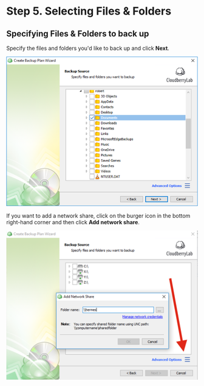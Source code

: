 # Step 5. Selecting Files & Folders

## Specifying Files & Folders to back up

Specify the files and folders you'd like to back up and click **Next**.

![](../../../../.gitbook/assets/wizard9.PNG)

If you want to add a network share, click on the burger icon in the bottom right-hand corner and then click **Add network share**.

![](../../../../.gitbook/assets/screen-shot-2018-01-31-at-20.57.57.png)

